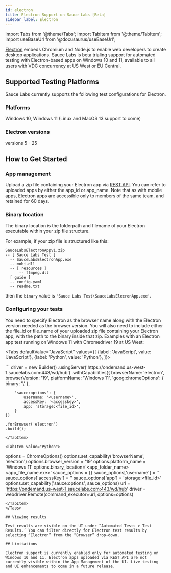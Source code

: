 ```yaml
---
id: electron
title: Electron Support on Sauce Labs [Beta]
sidebar_label: Electron
---
```


import Tabs from '@theme/Tabs';
import TabItem from '@theme/TabItem';
import useBaseUrl from '@docusaurus/useBaseUrl';

[Electron](https://electronjs.org/) embeds Chromium and Node.js to enable web developers to create desktop applications. Sauce Labs is beta trialing support for automated testing with Electron-based apps on Windows 10 and 11, available to all users with VDC concurrency at US West or EU Central.

## Supported Testing Platforms

Sauce Labs currently supports the following test configurations for Electron.
### Platforms
Windows 10, Windows 11 (Linux and MacOS 13 support to come)
### Electron versions
versions 5 - 25

## How to Get Started

### App management

Upload a zip file containing your Electron app via [REST API](/mobile-apps/app-storage/#uploading-apps-via-rest-api). You can refer to uploaded apps by either the app_id or app_name. Note that as with mobile apps, Electron apps are accessible only to members of the same team, and retained for 60 days.

### Binary location

The binary location is the folderpath and filename of your Electron executable within your zip file structure.

For example, if your zip file is structured like this:
```
SauceLabsElectronAppv1.zip
-- [ Sauce Labs Test ]
  -- SauceLabsElectronApp.exe
  -- mobi.dll
  -- [ resources ]
      -- ffmpeg.dll  
  [ guide ]
  -- config.yaml
  -- readme.txt
```

then the `binary` value is `'Sauce Labs Test\SauceLabsElecronApp.exe'`.

### Configuring your tests

You need to specify Electron as the browser name along with the Electron version needed as the browser version. You will also need to include either the file_id or file_name of your uploaded zip file containing your Electron app, with the path to the binary inside that zip.
Examples with an Electron app test running on Windows 11 with Chromedriver 19 at US West:

<Tabs
  defaultValue="JavaScript"
  values={[
  {label: 'JavaScript', value: 'JavaScript'},
  {label: 'Python', value: 'Python'},
  ]}>

<TabItem value="JavaScript">
```
driver = new Builder()
    .usingServer('https://ondemand.us-west-1.saucelabs.com:443/wd/hub')
    .withCapabilities({
        browserName: 'electron',
        browserVersion: '19',
        platformName: 'Windows 11',
        'goog:chromeOptions': {
            binary: '<app_folder_name>\<app_file_name.exe>'
        },

        'sauce:options': {
            username: '<username>',
            accessKey: '<accesskey>',
            app: 'storage:<file_id>',
        }
    })

    .forBrowser('electron')
    .build();
```
</TabItem>

<TabItem value="Python">
```
options = ChromeOptions()
options.set_capability('browserName', 'electron')
options.browser_version = '19'
options.platform_name = 'Windows 11'
options.binary_location='<app_folder_name>\<app_file_name.exe>'
sauce_options = {}
sauce_options['username'] = ‘<username>’
sauce_options['accessKey'] = ‘<accesskey>’
sauce_options['app'] = 'storage:<file_id>'
options.set_capability('sauce:options', sauce_options)
url = 'https://ondemand.us-west-1.saucelabs.com:443/wd/hub'
driver = webdriver.Remote(command_executor=url, options=options)
```
</TabItem>
</Tabs>
  
## Viewing results

Test results are visible on the UI under “Automated Tests > Test Results.’ You can filter directly for Electron test results by selecting “Electron” from the “Browser” drop-down.

## Limitations

Electron support is currently enabled only for automated testing on Windows 10 and 11. Electron apps uploaded via REST API are not currently visible within the App Management of the UI. Live testing and UI enhancements to come in a future release.
